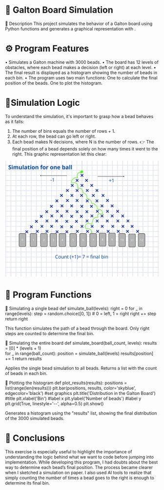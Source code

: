 # 🎯 Galton Board Simulation
📌 Description
This project simulates the behavior of a Galton board using Python functions and generates a graphical representation with .

# ⚙️ Program Features
• 	Simulates a Galton machine with 3000 beads.
• 	The board has 12 levels of obstacles, where each bead makes a decision (left or right) at each level.
• 	The final result is displayed as a histogram showing the number of beads in each bin.
• 	The program uses two main functions:
  	One to calculate the final position of the beads.
  	One to plot the histogram.

# 🧠Simulation Logic
To understand the simulation, it's important to grasp how a bead behaves as it falls:
1. 	The number of bins equals the number of rows + 1.
2. 	At each row, the bead can go left or right.
3. 	Each bead makes N decisions, where N is the number of rows.
👉 The final position of a bead depends solely on how many times it went to the right. This graphic representation let this clear:

![Galton board for one bead](https://github.com/bmayena/Brenda-Mayen_Proyect_Three/blob/main/galton%20board.jpg)

# 🧪 Program Functions
🔹 Simulating a single bead
def simulate_ball(levels):
    right = 0
    for _ in range(levels):
        step = random.choice([0, 1])  # 0 = left, 1 = right 
        right += step
    return right

This function simulates the path of a bead through the board. Only right steps are counted to determine the final bin.

🔹 Simulating the entire board
def simulate_board(ball_count, levels):
    results = [0] * (levels + 1)  
    for _ in range(ball_count):
        position = simulate_ball(levels)
        results[position] += 1
    return results

Applies the single bead simulation to all beads. Returns a list with the count of beads in each bin.


🔹 Plotting the histogram
def plot_results(results):
    positions = list(range(len(results)))
    plt.bar(positions, results, color='skyblue', edgecolor='black') #set graphics
    plt.title('Distribution in the Galton Board') #title
    plt.xlabel('Bin') #label x
    plt.ylabel('Number of beads') #label y
    plt.grid(True, linestyle='--', alpha=0.5)
    plt.show()

Generates a histogram using the "results" list, showing the final distribution of the 3000 simulated beads.

# 📝 Conclusions
This exercise is especially useful to highlight the importance of understanding the logic behind what we want to code before jumping into implementation.
While developing this program, I had doubts about the best way to determine each bead’s final position. The process became clearer when I sketched a simulation on paper. I also used AI tools to realize that simply counting the number of times a bead goes to the right is enough to determine its final bin.
